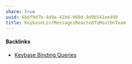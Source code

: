 ```yaml
---
share: true
uuid: 6bdf9d7b-4d9e-41b8-969d-9d9b541ee490
title: KeybaseListMessagesReactedToMostOnTeam
---
```

#### Backlinks

* [Keybase Binding Queries](/da8ee43f-5075-4547-a583-65a941185d4a)